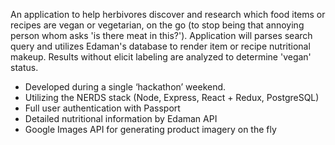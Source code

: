 An application to help herbivores discover and research which food items or recipes are vegan or vegetarian, on the go (to stop being that annoying person whom asks 'is there meat in this?'). Application will parses search query and utilizes Edaman's database to render item or recipe nutritional makeup. Results without elicit labeling are analyzed to determine 'vegan' status.

- Developed during a single ‘hackathon’ weekend. 
- Utilizing the NERDS stack (Node, Express, React + Redux, PostgreSQL)
- Full user authentication with Passport
- Detailed nutritional information by Edaman API
- Google Images API for generating product imagery on the fly